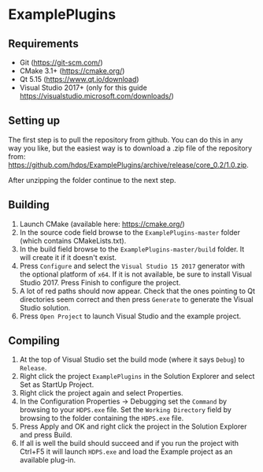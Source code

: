 # ExamplePlugins

## Requirements
* Git (https://git-scm.com/)
* CMake 3.1+ (https://cmake.org/)
* Qt 5.15 (https://www.qt.io/download)
* Visual Studio 2017+ (only for this guide https://visualstudio.microsoft.com/downloads/)

## Setting up
The first step is to pull the repository from github. You can do this in any way you like, but the easiest way is to download a .zip file of the repository from: https://github.com/hdps/ExamplePlugins/archive/release/core_0.2/1.0.zip.

After unzipping the folder continue to the next step.

## Building
1. Launch CMake (available here: https://cmake.org/)
2. In the source code field browse to the `ExamplePlugins-master` folder (which contains CMakeLists.txt).
3. In the build field browse to the `ExamplePlugins-master/build` folder. It will create it if it doesn't exist.
4. Press `Configure` and select the `Visual Studio 15 2017` generator with the optional platform of `x64`. If it is not available, be sure to install Visual Studio 2017. Press Finish to configure the project.
5. A lot of red paths should now appear. Check that the ones pointing to Qt directories seem correct and then press `Generate` to generate the Visual Studio solution.
6. Press `Open Project` to launch Visual Studio and the example project.

## Compiling
1. At the top of Visual Studio set the build mode (where it says `Debug`) to `Release`.
2. Right click the project `ExamplePlugins` in the Solution Explorer and select Set as StartUp Project.
3. Right click the project again and select Properties.
4. In the Configuration Properties -> Debugging set the `Command` by browsing to your `HDPS.exe` file. Set the `Working Directory` field by browsing to the folder containing the `HDPS.exe` file.
5. Press Apply and OK and right click the project in the Solution Explorer and press Build.
6. If all is well the build should succeed and if you run the project with Ctrl+F5 it will launch `HDPS.exe` and load the Example project as an available plug-in.
